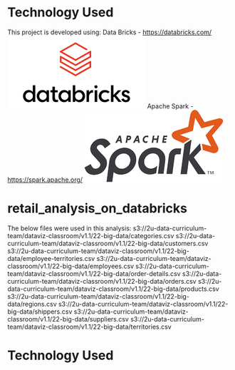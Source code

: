 
# Technology Used
This project is developed using:
Data Bricks - https://databricks.com/ <img src='https://github.com/bmshoemaker/retail_analysis_on_databricks/blob/main/Images/databricks.png?raw=true'>
Apache Spark - https://spark.apache.org/ <img src='https://github.com/bmshoemaker/retail_analysis_on_databricks/blob/main/Images/Spark.png?raw=true'>

# retail_analysis_on_databricks
The below files were used in this analysis:
s3://2u-data-curriculum-team/dataviz-classroom/v1.1/22-big-data/categories.csv
s3://2u-data-curriculum-team/dataviz-classroom/v1.1/22-big-data/customers.csv
s3://2u-data-curriculum-team/dataviz-classroom/v1.1/22-big-data/employee-territories.csv
s3://2u-data-curriculum-team/dataviz-classroom/v1.1/22-big-data/employees.csv
s3://2u-data-curriculum-team/dataviz-classroom/v1.1/22-big-data/order-details.csv
s3://2u-data-curriculum-team/dataviz-classroom/v1.1/22-big-data/orders.csv
s3://2u-data-curriculum-team/dataviz-classroom/v1.1/22-big-data/products.csv
s3://2u-data-curriculum-team/dataviz-classroom/v1.1/22-big-data/regions.csv
s3://2u-data-curriculum-team/dataviz-classroom/v1.1/22-big-data/shippers.csv
s3://2u-data-curriculum-team/dataviz-classroom/v1.1/22-big-data/suppliers.csv
s3://2u-data-curriculum-team/dataviz-classroom/v1.1/22-big-data/territories.csv


# Technology Used